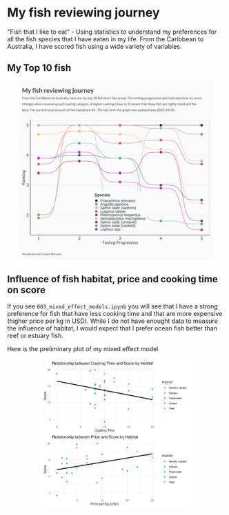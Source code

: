 # My fish reviewing journey
"Fish that I like to eat" - Using statistics to understand my preferences for all the fish species that I have eaten in my life. From the Caribbean to Australia, I have scored fish using a wide variety of variables. 

## My Top 10 fish
<p align="center">
<img src="outputs/fish_that_i_like_to_eat_page_4.png" width='450'/>
</p>

## Influence of fish habitat, price and cooking time on score
If you see `003_mixed_effect_models.ipynb` you will see that I have a strong preference for fish that have less cooking time and that are more expensive (higher price per kg in USD). While I do not have enought data to measure the influence of habitat, I would expect that I prefer ocean fish better than reef or estuary fish. 

Here is the preliminary plot of my mixed effect model
<p align="center">
<img src="outputs/preliminary_cook_price_graph.png" width='350'/>
</p>